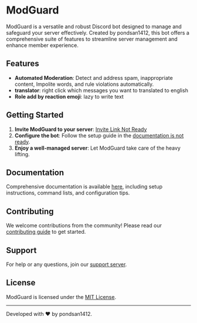 # ModGuard

ModGuard is a versatile and robust Discord bot designed to manage and safeguard your server effectively. Created by pondsan1412, this bot offers a comprehensive suite of features to streamline server management and enhance member experience.

## Features

- **Automated Moderation**: Detect and address spam, inappropriate content, Impolite words, and rule violations automatically.
- **translator**: right click which messages you want to translated to english
- **Role add by reaction emoji**: lazy to write text
## Getting Started

1. **Invite ModGuard to your server**: [Invite Link Not Ready](#)
2. **Configure the bot**: Follow the setup guide in the [documentation is not ready](#).
3. **Enjoy a well-managed server**: Let ModGuard take care of the heavy lifting.

## Documentation

Comprehensive documentation is available [here](#), including setup instructions, command lists, and configuration tips.

## Contributing

We welcome contributions from the community! Please read our [contributing guide](#) to get started.

## Support

For help or any questions, join our [support server](#).

## License

ModGuard is licensed under the [MIT License](LICENSE).

---

Developed with ❤️ by pondsan1412.
